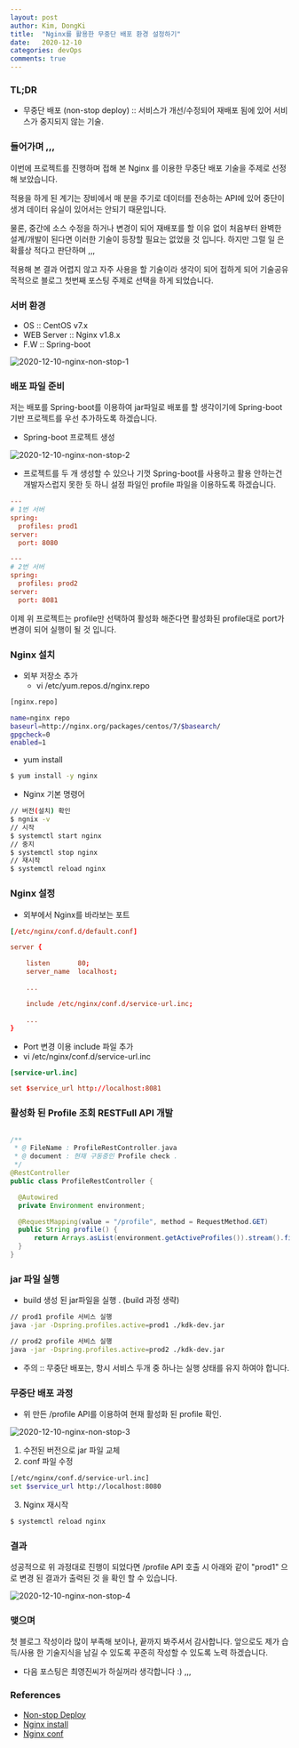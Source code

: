 ```yaml
---
layout: post
author: Kim, DongKi
title:  "Nginx를 활용한 무중단 배포 환경 설정하기"
date:   2020-12-10
categories: devOps
comments: true
---
```


### TL;DR

* 무중단 배포 (non-stop deploy) :: 서비스가 개선/수정되어 재배포 됨에 있어 서비스가 중지되지 않는 기술.

### 들어가며 ,,, 

이번에 프로젝트를 진행하며 접해 본 Nginx 를 이용한 무중단 배포 기술을 주제로 선정 해 보았습니다. 

적용을 하게 된 계기는 장비에서 매 분을 주기로 데이터를 전송하는 API에 있어 중단이 생겨 데이터 유실이 있어서는 안되기 때문입니다.

물론, 중간에 소스 수정을 하거나 변경이 되어 재배포를 할 이유 없이 처음부터 완벽한 설계/개발이 된다면 이러한 기술이 등장할 필요는 없었을 것 입니다.
하지만 그럴 일 은 확률상 적다고 판단하며 ,,,

적용해 본 결과 어렵지 않고 자주 사용을 할 기술이라 생각이 되어 접하게 되어 기술공유 목적으로 블로그 첫번째 포스팅 주제로 선택을 하게 되었습니다. 

### 서버 환경

* OS :: CentOS v7.x
* WEB Server :: Nginx v1.8.x
* F.W :: Spring-boot

![2020-12-10-nginx-non-stop-1](/assets/2020-12-10-nginx-non-stop-1.jpg)


### 배포 파일 준비

저는 배포를 Spring-boot를 이용하여 jar파일로 배포를 할 생각이기에 Spring-boot 기반 프로젝트를 우선 추가하도록 하겠습니다.

* Spring-boot 프로젝트 생성

![2020-12-10-nginx-non-stop-2](/assets/2020-12-10-nginx-non-stop-2.jpg)

* 프로젝트를 두 개 생성할 수 있으나 기껏 Spring-boot를 사용하고 활용 안하는건 개발자스럽지 못한 듯 하니 설정 파일인 profile 파일을 이용하도록 하겠습니다.

```conf
---
# 1번 서버
spring:
  profiles: prod1
server:
  port: 8080

---
# 2번 서버
spring:
  profiles: prod2
server:
  port: 8081
```
이제 위 프로젝트는 profile만 선택하여 활성화 해준다면 활성화된 profile대로 port가 변경이 되어 실행이 될 것 입니다.

### Nginx 설치

* 외부 저장소 추가
  * vi /etc/yum.repos.d/nginx.repo

```bash
[nginx.repo]

name=nginx repo
baseurl=http://nginx.org/packages/centos/7/$basearch/
gpgcheck=0
enabled=1
```

* yum install

```bash
$ yum install -y nginx
```

* Nginx 기본 명령어

```bash
// 버전(설치) 확인
$ ngnix -v
// 시작
$ systemctl start nginx
// 중지
$ systemctl stop nginx
// 재시작
$ systemctl reload nginx
```

### Nginx 설정

* 외부에서 Nginx를 바라보는 포트

```conf
[/etc/nginx/conf.d/default.conf]

server {

    listen       80;
    server_name  localhost;

    ... 

    include /etc/nginx/conf.d/service-url.inc;

    ...
}
```

* Port 변경 이용 include 파일 추가
 * vi /etc/nginx/conf.d/service-url.inc

```conf
[service-url.inc]

set $service_url http://localhost:8081
```

### 활성화 된 Profile 조회 RESTFull API 개발

```java

/**
 * @ FileName : ProfileRestController.java
 * @ document : 현재 구동중인 Profile check .
 */
@RestController
public class ProfileRestController {

  @Autowired
  private Environment environment;

  @RequestMapping(value = "/profile", method = RequestMethod.GET)
  public String profile() {
      return Arrays.asList(environment.getActiveProfiles()).stream().findFirst().orElse("");
  }
}

```

### jar 파일 실행

* build 생성 된 jar파일을 실행 . (build 과정 생략)

```bash
// prod1 profile 서비스 실행
java -jar -Dspring.profiles.active=prod1 ./kdk-dev.jar

// prod2 profile 서비스 실행
java -jar -Dspring.profiles.active=prod2 ./kdk-dev.jar
```
* 주의 :: 무중단 배포는, 항시 서비스 두개 중 하나는 실행 상태를 유지 하여야 합니다.


### 무중단 배포 과정

* 위 만든 /profile API를 이용하여 현재 활성화 된 profile 확인.

![2020-12-10-nginx-non-stop-3](/assets/2020-12-10-nginx-non-stop-3.jpg)

1. 수전된 버전으로 jar 파일 교체
2. conf 파일 수정
```bash
[/etc/nginx/conf.d/service-url.inc]
set $service_url http://localhost:8080
```
3. Nginx 재시작
```bash
$ systemctl reload nginx
```

### 결과

성공적으로 위 과정대로 진행이 되었다면 /profile API 호출 시 아래와 같이 "prod1" 으로 변경 된 결과가 출력된 것 을 확인 할 수 있습니다.

![2020-12-10-nginx-non-stop-4](/assets/2020-12-10-nginx-non-stop-4.jpg)

### 맺으며

첫 블로그 작성이라 많이 부족해 보이나, 끝까지 봐주셔서 감사합니다.
앞으로도 제가 습득/사용 한 기술지식을 남길 수 있도록 꾸준히 작성할 수 있도록 노력 하겠습니다.

* 다음 포스팅은 최영진씨가 하실꺼라 생각합니다 :) ,,,


### References

* [Non-stop Deploy](https://perfectacle.github.io/2019/04/21/non-stop-deployment)
* [Nginx install](https://kscory.com/dev/nginx/install)
* [Nginx conf](https://opentutorials.org/module/384/4526)